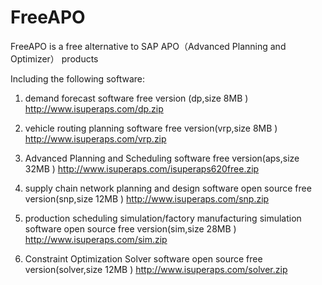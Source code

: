 # FreeAPO
FreeAPO is a free alternative to SAP APO（Advanced Planning and Optimizer） products

Including the following software:

1. demand forecast software free version (dp,size 8MB )
http://www.isuperaps.com/dp.zip

2. vehicle routing planning software free version(vrp,size 8MB )
http://www.isuperaps.com/vrp.zip

3. Advanced Planning and Scheduling software free version(aps,size 32MB )
http://www.isuperaps.com/isuperaps620free.zip

4. supply chain network planning and design software open source free version(snp,size 12MB )
http://www.isuperaps.com/snp.zip

5. production scheduling simulation/factory manufacturing simulation software open source free version(sim,size 28MB )
http://www.isuperaps.com/sim.zip

6. Constraint Optimization Solver software open source free version(solver,size 12MB )
http://www.isuperaps.com/solver.zip


